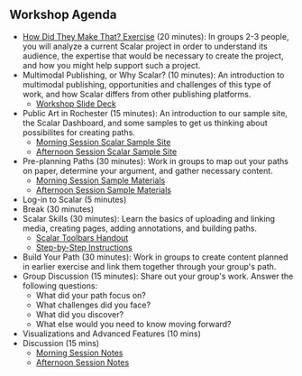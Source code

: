 ## Workshop Agenda 
- [How Did They Make That? Exercise](https://docs.google.com/document/d/1eBAO2mPF1KVv1ZtVYoxUnQCzGoOgeEKo2o0HGET9I_Q/edit?usp=sharing) (20 minutes): In groups 2-3 people, you will analyze a current Scalar project in order to understand its audience, the expertise that would be necessary to create the project, and how you might help support such a project.
- Multimodal Publishing, or Why Scalar? (10 minutes): An introduction to multimodal publishing, opportunities and challenges of this type of work, and how Scalar differs from other publishing platforms.
  - [Workshop Slide Deck](https://docs.google.com/presentation/d/1YRpSu-cquZ57QQH5y0eH5Ikho04cgY5YRrEP1PcLxy0/edit?usp=sharing)
- Public Art in Rochester (15 minutes): An introduction to our sample site, the Scalar Dashboard, and some samples to get us thinking about possibilites for creating paths.
  - [Morning Session Scalar Sample Site](http://esherwood.digitalscholar.rochester.edu/arldsi/public-art-arl-dsi-am/index)
  - [Afternoon Session Scalar Sample Site](http://esherwood.digitalscholar.rochester.edu/arldsi/public-art-arl-dsi-pm/index)
- Pre-planning Paths (30 minutes): Work in groups to map out your paths on paper, determine your argument, and gather necessary content.
  - [Morning Session Sample Materials](https://drive.google.com/drive/folders/1qMoxr87tiQ6JzhOpiPY5ll9ZaKHR0Cmr?usp=sharing)
  - [Afternoon Session Sample Materials](https://drive.google.com/drive/folders/1uUcPZ0CbTgXki0gckOV9uM4fSUwY2kyh?usp=sharing)
- Log-in to Scalar (5 minutes)
- Break (30 minutes)
- Scalar Skills (30 minutes): Learn the basics of uploading and linking media, creating pages, adding annotations, and building paths.
  - [Scalar Toolbars Handout](https://drive.google.com/file/d/1ETEYWZhIsszCi81eI2uD_i7jY0RjRMsk/view?usp=sharing)
  - [Step-by-Step Instructions](https://drive.google.com/file/d/1OPw354E_dTPOBuBK3ium0ZTeufFwf3FP/view?usp=sharing)
- Build Your Path (30 minutes): Work in groups to create content planned in earlier exercise and link them together through your group's path.
- Group Discussion (15 minutes): Share out your group's work. Answer the following questions:
  - What did your path focus on?
  - What challenges did you face?
  - What did you discover?
  - What else would you need to know moving forward?
- Visualizations and Advanced Features (10 mins)
- Discussion (15 mins)
  - [Morning Session Notes](https://docs.google.com/document/d/1RD4qkOLZrgR9zU1p4N73LGiLdUlZ36ye9ku03IdVGPE/edit?usp=sharing)
  - [Afternoon Session Notes](https://docs.google.com/document/d/1J4a-YzEbG5uV7Uj9J_3vxvANlzFp9kE0gbu9hr-oR-c/edit?usp=sharing)
